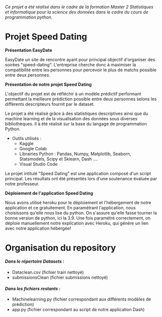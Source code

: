 ###### Ce projet a été réalisé dans le cadre de la formation Master 2 Statistiques et informatique pour la science des données dans le cadre du cours de programmation python.

# Projet Speed Dating

**Présentation EasyDate**

EasyDate un site de rencontre ayant pour principal objectif d'organiser des soirées "speed-dating". L'entreprise cherche donc à maximiser la compatibilité entre les personnes pour percevoir le plus de matchs possible entre deux personnes.

**Présentation de notre projet Speed Dating**

L'objectif du projet est de réfléchir à un modèle prédictif performant permettant la meilleure prédiction possible entre deux personnes selons les différents descripteurs fournit par le dataset.

Le projet a été réalisé grâce à des statistiques descriptives ainsi que du machine learning et de la visualisation des données sous diverses bibliothèques. Il à été réalisé sur la base du langage de programmation Python.

* Outils utilisés :
  - Kaggle
  - Google Colab
  - Librairies Python : Pandas, Numpy, Matplotlib, Seaborn, Statsmodels, Scipy et Sklearn, Dash ....
  - Visual Studio Code

Le projet intitulé "Speed Dating" est une application composé d'un script principal. Les résultats ont été présentés lors d'une soutenance évaluée par notre professeur.

**Déploiement de l'application Speed Dating**

Nous avons utilisé heroku pour le déploiement et l'hébergement de notre application et ce gratuitement. En paramétrant l'application, nous choisissons qu'elle nous lise du python. On s'assure qu'elle fasse tourner la bonne version de python, ici la 3.9. Une fois paramétré correctement, on déploie manuellement notre explication avec Heroku, qui génère un lien avec notre application hébergée!

# Organisation du repository 

#### *Dans le répertoire Datasets :* 
* Dataclean.csv (fichier train nettoyé)
* submissionsClean (fichier submissions nettoyé)

#### *Dans les fichiers restants :* 

* Machinelearning.py (fichier correspondant aux différents modèles de prédiction)
* app.py (fichier correspondant au script de notre application Dash)
